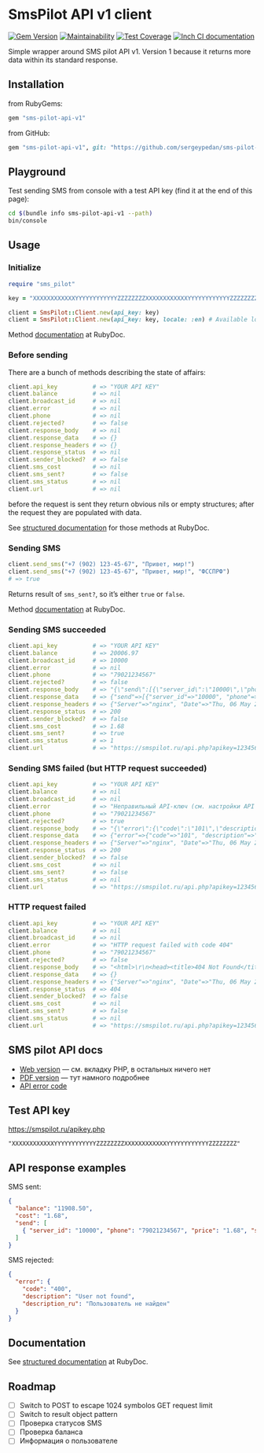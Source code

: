 # SmsPilot API v1 client

[![Gem Version](https://badge.fury.io/rb/sms-pilot-api-v1.svg)](https://badge.fury.io/rb/sms-pilot-api-v1)
[![Maintainability](https://api.codeclimate.com/v1/badges/42765c3098d5f531a3f7/maintainability)](https://codeclimate.com/github/sergeypedan/sms-pilot-api-v1/maintainability)
[![Test Coverage](https://api.codeclimate.com/v1/badges/42765c3098d5f531a3f7/test_coverage)](https://codeclimate.com/github/sergeypedan/sms-pilot-api-v1/test_coverage)
[![Inch CI documentation](https://inch-ci.org/github/sergeypedan/sms-pilot-api-v1.svg?branch=master&amp;style=flat)](https://inch-ci.org/github/sergeypedan/sms-pilot-api-v1)

Simple wrapper around SMS pilot API v1. Version 1 because it returns more data within its standard response.

## Installation

from RubyGems:

```ruby
gem "sms-pilot-api-v1"
```

from GitHub:

```ruby
gem "sms-pilot-api-v1", git: "https://github.com/sergeypedan/sms-pilot-api-v1.git"
```

## Playground

Test sending SMS from console with a test API key (find it at the end of this page):

```sh
cd $(bundle info sms-pilot-api-v1 --path)
bin/console
```


## Usage

### Initialize

```ruby
require "sms_pilot"

key = "XXXXXXXXXXXXYYYYYYYYYYYYZZZZZZZZXXXXXXXXXXXXYYYYYYYYYYYYZZZZZZZZ"

client = SmsPilot::Client.new(api_key: key)
client = SmsPilot::Client.new(api_key: key, locale: :en) # Available locales are [:en, :ru]
```

Method [documentation](https://rubydoc.info/github/sergeypedan/sms-pilot-api-v1/master/SmsPilot/Client#initialize-instance_method) at RubyDoc.

### Before sending

There are a bunch of methods describing the state of affairs:

```ruby
client.api_key          # => "YOUR API KEY"
client.balance          # => nil
client.broadcast_id     # => nil
client.error            # => nil
client.phone            # => nil
client.rejected?        # => false
client.response_body    # => nil
client.response_data    # => {}
client.response_headers # => {}
client.response_status  # => nil
client.sender_blocked?  # => false
client.sms_cost         # => nil
client.sms_sent?        # => false
client.sms_status       # => nil
client.url              # => nil
```

before the request is sent they return obvious nils or empty structures; after the request they are populated with data.

See [structured documentation](https://rubydoc.info/github/sergeypedan/sms-pilot-api-v1/master/SmsPilot/Client) for those methods at RubyDoc.

### Sending SMS

```ruby
client.send_sms("+7 (902) 123-45-67", "Привет, мир!")
client.send_sms("+7 (902) 123-45-67", "Привет, мир!", "ФССПРФ")
# => true
```

Returns result of `sms_sent?`, so it’s either `true` or `false`.

Method [documentation](https://rubydoc.info/github/sergeypedan/sms-pilot-api-v1/master/SmsPilot/Client#send_sms-instance_method) at RubyDoc.

### Sending SMS succeeded

```ruby
client.api_key          # => "YOUR API KEY"
client.balance          # => 20006.97
client.broadcast_id     # => 10000
client.error            # => nil
client.phone            # => "79021234567"
client.rejected?        # => false
client.response_body    # => "{\"send\":[{\"server_id\":\"10000\",\"phone\":\"79021234567\",\"price\":\"1.68\",\"status\":\"0\"}],\"balance\":\"20006.97\",\"cost\":\"1.68\"}"
client.response_data    # => {"send"=>[{"server_id"=>"10000", "phone"=>"79021234567", "price"=>"1.68", "status"=>"0"}], "balance"=>"20006.97", "cost"=>"1.68"}
client.response_headers # => {"Server"=>"nginx", "Date"=>"Thu, 06 May 2021 04:52:58 GMT", "Content-Type"=>"application/json; charset=utf-8", "Content-Length"=>"179", "Connection"=>"close", "Access-Control-Allow-Origin"=>"*"}
client.response_status  # => 200
client.sender_blocked?  # => false
client.sms_cost         # => 1.68
client.sms_sent?        # => true
client.sms_status       # => 1
client.url              # => "https://smspilot.ru/api.php?apikey=1234567890&format=json&send=%D0%9F%D1%80%D0%B8%D0%B2%D0%B5%D1%82%2C+%D0%BC%D0%B8%D1%80%21&to=79021234567"
```

### Sending SMS failed (but HTTP request succeeded)

```ruby
client.api_key          # => "YOUR API KEY"
client.balance          # => nil
client.broadcast_id     # => nil
client.error            # => "Неправильный API-ключ (см. настройки API в личном кабинете) (код ошибки: 101)"
client.phone            # => "79021234567"
client.rejected?        # => true
client.response_body    # => "{\"error\":{\"code\":\"101\",\"description\":\"APIKEY is invalid\",\"description_ru\":\"Неправильный API-ключ (см. настройки API в личном кабинете)\"}}"
client.response_data    # => {"error"=>{"code"=>"101", "description"=>"APIKEY is invalid", "description_ru"=>"Неправильный API-ключ (см. настройки API в личном кабинете)"}}
client.response_headers # => {"Server"=>"nginx", "Date"=>"Thu, 06 May 2021 04:52:58 GMT", "Content-Type"=>"application/json; charset=utf-8", "Content-Length"=>"179", "Connection"=>"close", "Access-Control-Allow-Origin"=>"*"}
client.response_status  # => 200
client.sender_blocked?  # => false
client.sms_cost         # => nil
client.sms_sent?        # => false
client.sms_status       # => nil
client.url              # => "https://smspilot.ru/api.php?apikey=1234567890&format=json&send=%D0%9F%D1%80%D0%B8%D0%B2%D0%B5%D1%82%2C+%D0%BC%D0%B8%D1%80%21&to=79021234567"
```

### HTTP request failed

```ruby
client.api_key          # => "YOUR API KEY"
client.balance          # => nil
client.broadcast_id     # => nil
client.error            # => "HTTP request failed with code 404"
client.phone            # => "79021234567"
client.rejected?        # => false
client.response_body    # => "<html>\r\n<head><title>404 Not Found</title></head>\r\n<body>\r\n<center><h1>404 Not Found</h1></center>\r\n<hr><center>nginx</center>\r\n</body>\r\n</html>\r\n"
client.response_data    # => {}
client.response_headers # => {"Server"=>"nginx", "Date"=>"Thu, 06 May 2021 05:30:23 GMT", "Content-Type"=>"text/html", "Content-Length"=>"146", "Connection"=>"close"}
client.response_status  # => 404
client.sender_blocked?  # => false
client.sms_cost         # => nil
client.sms_sent?        # => false
client.sms_status       # => nil
client.url              # => "https://smspilot.ru/api.php?apikey=1234567890&format=json&send=%D0%9F%D1%80%D0%B8%D0%B2%D0%B5%D1%82%2C+%D0%BC%D0%B8%D1%80%21&to=79021234567"
```


## SMS pilot API docs

- [Web version](https://smspilot.ru/apikey.php) — см. вкладку PHP, в остальных ничего нет
- [PDF version](https://smspilot.ru/download/SMSPilotRu-HTTP-v1.9.19.pdf) — тут намного подробнее
- [API error code](https://smspilot.ru/apikey.php#err)


## Test API key

https://smspilot.ru/apikey.php

```
"XXXXXXXXXXXXYYYYYYYYYYYYZZZZZZZZXXXXXXXXXXXXYYYYYYYYYYYYZZZZZZZZ"
```


## API response examples

SMS sent:

```json
{
  "balance": "11908.50",
  "cost": "1.68",
  "send": [
    { "server_id": "10000", "phone": "79021234567", "price": "1.68", "status": "0" }
  ]
}
```

SMS rejected:

```json
{
  "error": {
    "code": "400",
    "description": "User not found",
    "description_ru": "Пользователь не найден"
  }
}
```


## Documentation

See [structured documentation](https://rubydoc.info/github/sergeypedan/sms-pilot-api-v1/master/SmsPilot/Client) at RubyDoc.


## Roadmap

-[ ] Switch to POST to escape 1024 symbolos GET request limit
-[ ] Switch to result object pattern
-[ ] Проверка статусов SMS
-[ ] Проверка баланса
-[ ] Информация о пользователе

